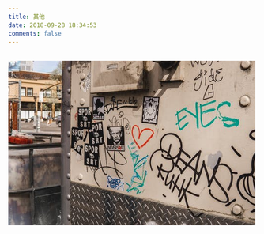 ```yaml
---
title: 其他
date: 2018-09-28 18:34:53
comments: false
---
```

<br/>
<img src="../images/other.jpeg"/>
<br/>
<br/>
